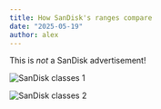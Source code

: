 ```yaml
---
title: How SanDisk's ranges compare
date: "2025-05-19"
author: alex
---
```

This is *not* a SanDisk advertisement!

![SanDisk classes 1]({static}/images/2025/sd/img1.png)

![SanDisk classes 2]({static}/images/2025/sd/img2.png)

